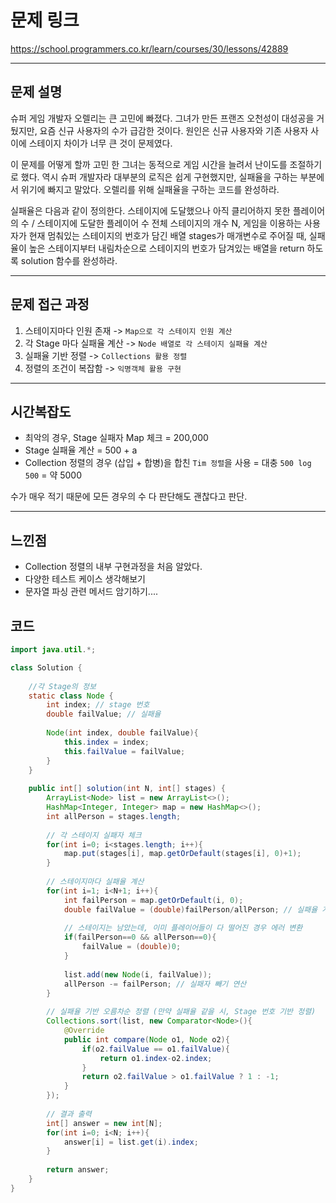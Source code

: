 # 문제 링크
https://school.programmers.co.kr/learn/courses/30/lessons/42889

---

## 문제 설명

슈퍼 게임 개발자 오렐리는 큰 고민에 빠졌다. 그녀가 만든 프랜즈 오천성이 대성공을 거뒀지만, 요즘 신규 사용자의 수가 급감한 것이다. 원인은 신규 사용자와 기존 사용자 사이에 스테이지 차이가 너무 큰 것이 문제였다.

이 문제를 어떻게 할까 고민 한 그녀는 동적으로 게임 시간을 늘려서 난이도를 조절하기로 했다. 역시 슈퍼 개발자라 대부분의 로직은 쉽게 구현했지만, 실패율을 구하는 부분에서 위기에 빠지고 말았다. 오렐리를 위해 실패율을 구하는 코드를 완성하라.

실패율은 다음과 같이 정의한다.
스테이지에 도달했으나 아직 클리어하지 못한 플레이어의 수 / 스테이지에 도달한 플레이어 수
전체 스테이지의 개수 N, 게임을 이용하는 사용자가 현재 멈춰있는 스테이지의 번호가 담긴 배열 stages가 매개변수로 주어질 때, 실패율이 높은 스테이지부터 내림차순으로 스테이지의 번호가 담겨있는 배열을 return 하도록 solution 함수를 완성하라.

---


## 문제 접근 과정

1. 스테이지마다 인원 존재 -> `Map으로 각 스테이지 인원 계산`
2. 각 Stage 마다 실패율 계산 -> `Node 배열로 각 스테이지 실패율 계산`
3. 실패율 기반 정렬  -> `Collections 활용 정렬`
4. 정렬의 조건이 복잡함 -> `익명객체 활용 구현`

---


## 시간복잡도

- 최악의 경우, Stage 실패자 Map 체크 = 200,000
- Stage 실패율 계산 = 500 + a
- Collection 정렬의 경우 (삽입 + 합병)을 합친 `Tim 정렬`을 사용 = 대충 `500 log 500` = 약 5000 

수가 매우 적기 때문에 모든 경우의 수 다 판단해도 괜찮다고 판단.

---

## 느낀점

- Collection 정렬의 내부 구현과정을 처음 알았다.
- 다양한 테스트 케이스 생각해보기
- 문자열 파싱 관련 메서드 암기하기....






## 코드

```java
import java.util.*;

class Solution {
    
    //각 Stage의 정보
    static class Node {
        int index; // stage 번호
        double failValue; // 실패율
        
        Node(int index, double failValue){
            this.index = index;
            this.failValue = failValue;
        }
    }
    
    public int[] solution(int N, int[] stages) {
        ArrayList<Node> list = new ArrayList<>();
        HashMap<Integer, Integer> map = new HashMap<>();
        int allPerson = stages.length;
        
        // 각 스테이지 실패자 체크
        for(int i=0; i<stages.length; i++){
            map.put(stages[i], map.getOrDefault(stages[i], 0)+1);
        }
        
        // 스테이지마다 실패율 계산
        for(int i=1; i<N+1; i++){
            int failPerson = map.getOrDefault(i, 0);
            double failValue = (double)failPerson/allPerson; // 실패율 계산
            
            // 스테이지는 남았는데, 이미 플레이어들이 다 떨어진 경우 에러 변환
            if(failPerson==0 && allPerson==0){
                failValue = (double)0;
            }
                
            list.add(new Node(i, failValue));
            allPerson -= failPerson; // 실패자 빼기 연산
        }
        
        // 실패율 기반 오름차순 정렬 (만약 실패율 같을 시, Stage 번호 기반 정렬)
        Collections.sort(list, new Comparator<Node>(){
            @Override
            public int compare(Node o1, Node o2){
                if(o2.failValue == o1.failValue){
                    return o1.index-o2.index;
                }
                return o2.failValue > o1.failValue ? 1 : -1;
            }
        });
        
        // 결과 출력
        int[] answer = new int[N];
        for(int i=0; i<N; i++){
            answer[i] = list.get(i).index;
        }
        
        return answer;
    }
}
